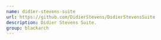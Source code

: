 ```yaml
---
name: didier-stevens-suite
url: https://github.com/DidierStevens/DidierStevensSuite
description: Didier Stevens Suite.
group: blackarch
---
```

